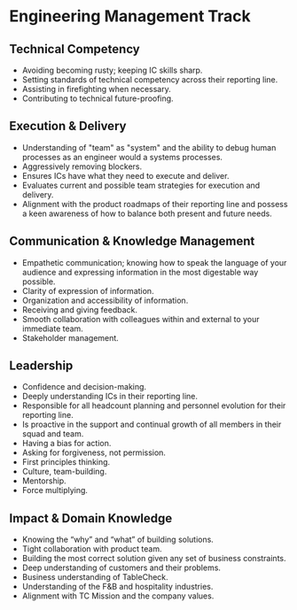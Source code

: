 # Engineering Management Track

## Technical Competency

- Avoiding becoming rusty; keeping IC skills sharp.
- Setting standards of technical competency across their reporting line.
- Assisting in firefighting when necessary.
- Contributing to technical future-proofing.

## Execution & Delivery

- Understanding of "team" as "system" and the ability to debug human processes as an engineer would a systems processes.
- Aggressively removing blockers.
- Ensures ICs have what they need to execute and deliver.
- Evaluates current and possible team strategies for execution and delivery.
- Alignment with the product roadmaps of their reporting line and possess a keen awareness of how to balance both present and future needs.

## Communication & Knowledge Management

- Empathetic communication; knowing how to speak the language of your audience and expressing information in the most digestable way possible.
- Clarity of expression of information.
- Organization and accessibility of information.
- Receiving and giving feedback.
- Smooth collaboration with colleagues within and external to your immediate team.
- Stakeholder management.

## Leadership

- Confidence and decision-making.
- Deeply understanding ICs in their reporting line.
- Responsible for all headcount planning and personnel evolution for their reporting line.
- Is proactive in the support and continual growth of all members in their squad and team.
- Having a bias for action.
- Asking for forgiveness, not permission.
- First principles thinking.
- Culture, team-building.
- Mentorship.
- Force multiplying.

## Impact & Domain Knowledge

- Knowing the “why” and “what” of building solutions.
- Tight collaboration with product team.
- Building the most correct solution given any set of business constraints.
- Deep understanding of customers and their problems.
- Business understanding of TableCheck.
- Understanding of the F&B and hospitality industries.
- Alignment with TC Mission and the company values.
